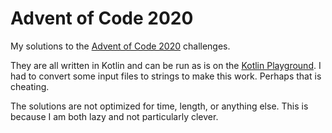 # Advent of Code 2020
My solutions to the [Advent of Code 2020](https://adventofcode.com/2020/) challenges.

They are all written in Kotlin and can be run as is on the [Kotlin Playground](https://play.kotlinlang.org/). I had to convert some input files to strings to make this work. Perhaps that is cheating.

The solutions are not optimized for time, length, or anything else. This is because I am both lazy and not particularly clever. 


